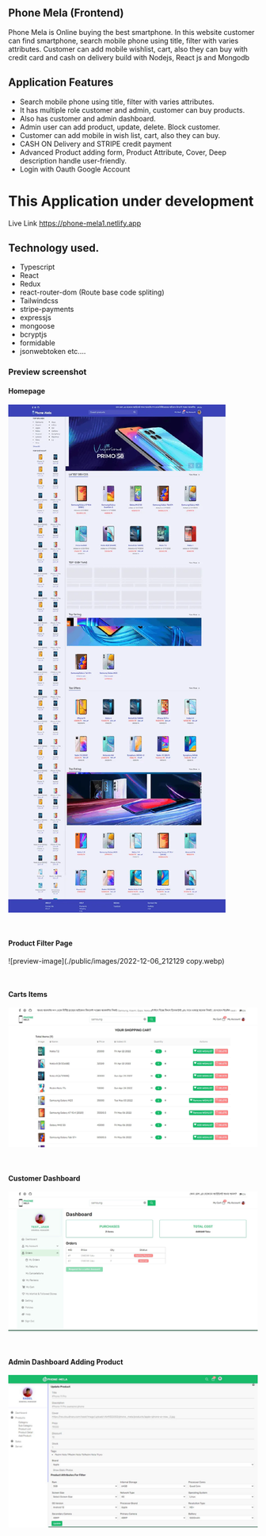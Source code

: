 ## Phone Mela (Frontend)

Phone Mela is Online buying the best smartphone. In this website customer can find smartphone, search mobile phone using title,
filter with varies attributes.
Customer can add mobile wishlist, cart, also they can buy with credit card and cash on delivery build with Nodejs, React js and Mongodb


## Application Features
- Search mobile phone using title, filter with varies attributes.
- It has multiple role customer and admin, customer can buy products. 
- Also has customer and admin dashboard.
- Admin user can add product, update, delete. Block customer.
- Customer can add mobile in wish list, cart, also they can buy.
- CASH ON Delivery and STRIPE credit payment
- Advanced Product adding form, Product Attribute, Cover, Deep description handle user-friendly. 
- Login with Oauth Google Account

# This Application under development

Live Link https://phone-mela1.netlify.app


## Technology used.
- Typescript
- React
- Redux
- react-router-dom (Route base code spliting)
- Tailwindcss
- stripe-payments
- expressjs
- mongoose
- bcryptjs
- formidable
- jsonwebtoken etc....





### Preview screenshot

#### Homepage
![preview-image](./public/images/Backgroundcopy.webp)

<br/>

#### Product Filter Page
![preview-image](./public/images/2022-12-06_212129 copy.webp)

<br/>

#### Carts Items
![preview-image](./public/images/2022-05-06_203542.jpg)



<br/>

####  Customer Dashboard
![preview-image](./public/images/user-dashboard.jpg)


<br/>

####  Admin Dashboard Adding Product
![preview-image](./public/images/adding-product.jpg)

